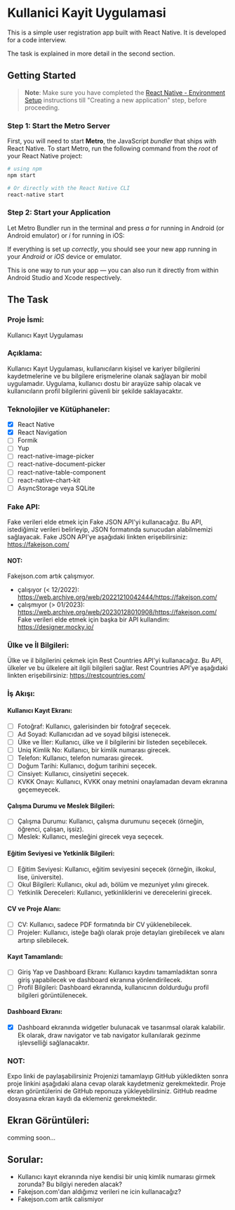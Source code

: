 # Kullanici Kayit Uygulamasi

This is a simple user registration app built with React Native.
It is developed for a code interview.

The task is explained in more detail in the second section.

## Getting Started

> **Note**: Make sure you have completed
> the [React Native - Environment Setup](https://reactnative.dev/docs/environment-setup) 
> instructions till "Creating a new application" step, before proceeding.

### Step 1: Start the Metro Server

First, you will need to start **Metro**, the JavaScript _bundler_ that ships _with_ React Native.
To start Metro, run the following command from the _root_ of your React Native project:

```bash
# using npm
npm start 

# Or directly with the React Native CLI
react-native start
```

### Step 2: Start your Application

Let Metro Bundler run in the terminal and press 
_a_ for running in Android (or Android emulator) or 
_i_ for running in iOS:

If everything is set up _correctly_, you should see your new app running in your _Android_ or _iOS_ device or emulator.

This is one way to run your app — you can also run it directly from within Android Studio and Xcode respectively.

## The Task

### Proje İsmi: 
Kullanıcı Kayıt Uygulaması

### Açıklama: 
Kullanıcı Kayıt Uygulaması, kullanıcıların kişisel ve kariyer bilgilerini kaydetmelerine ve bu
bilgilere erişmelerine olanak sağlayan bir mobil uygulamadır. Uygulama, kullanıcı dostu bir arayüze
sahip olacak ve kullanıcıların profil bilgilerini güvenli bir şekilde saklayacaktır.

### Teknolojiler ve Kütüphaneler:
- [x] React Native
- [x] React Navigation
- [ ] Formik
- [ ] Yup
- [ ] react-native-image-picker
- [ ] react-native-document-picker
- [ ] react-native-table-component
- [ ] react-native-chart-kit
- [ ] AsyncStorage veya SQLite

### Fake API: 
Fake verileri elde etmek için Fake JSON API'yi kullanacağız. Bu API, istediğimiz verileri
belirleyip, JSON formatında sunucudan alabilmemizi sağlayacak. Fake JSON API'ye aşağıdaki
linkten erişebilirsiniz: https://fakejson.com/
#### NOT: 
Fakejson.com artık çalışmıyor. 
- çalışıyor (< 12/2022): https://web.archive.org/web/20221210042444/https://fakejson.com/ 
- çalışmıyor (> 01/2023): https://web.archive.org/web/20230128010908/https://fakejson.com/
Fake verileri elde etmek için başka bir API kullandim:
https://designer.mocky.io/

### Ülke ve İl Bilgileri: 
Ülke ve il bilgilerini çekmek için Rest Countries API'yi kullanacağız. Bu API,
ülkeler ve bu ülkelere ait ilgili bilgileri sağlar. Rest Countries API'ye aşağıdaki linkten erişebilirsiniz:
https://restcountries.com/

### İş Akışı:

#### Kullanıcı Kayıt Ekranı:
- [ ] Fotoğraf: Kullanıcı, galerisinden bir fotoğraf seçecek.
- [ ] Ad Soyad: Kullanıcıdan ad ve soyad bilgisi istenecek.
- [ ] Ülke ve İller: Kullanıcı, ülke ve il bilgilerini bir listeden seçebilecek.
- [ ] Uniq Kimlik No: Kullanıcı, bir kimlik numarası girecek.
- [ ] Telefon: Kullanıcı, telefon numarası girecek.
- [ ] Doğum Tarihi: Kullanıcı, doğum tarihini seçecek.
- [ ] Cinsiyet: Kullanıcı, cinsiyetini seçecek.
- [ ] KVKK Onayı: Kullanıcı, KVKK onay metnini onaylamadan devam ekranına geçemeyecek.

#### Çalışma Durumu ve Meslek Bilgileri:
- [ ] Çalışma Durumu: Kullanıcı, çalışma durumunu seçecek (örneğin, öğrenci, çalışan, işsiz).
- [ ] Meslek: Kullanıcı, mesleğini girecek veya seçecek. 

#### Eğitim Seviyesi ve Yetkinlik Bilgileri:
- [ ] Eğitim Seviyesi: Kullanıcı, eğitim seviyesini seçecek (örneğin, ilkokul, lise, üniversite).
- [ ] Okul Bilgileri: Kullanıcı, okul adı, bölüm ve mezuniyet yılını girecek.
- [ ] Yetkinlik Dereceleri: Kullanıcı, yetkinliklerini ve derecelerini girecek.

#### CV ve Proje Alanı:
- [ ] CV: Kullanıcı, sadece PDF formatında bir CV yüklenebilecek.
- [ ] Projeler: Kullanıcı, isteğe bağlı olarak proje detayları girebilecek ve alanı artırıp silebilecek.

#### Kayıt Tamamlandı:
- [ ] Giriş Yap ve Dashboard Ekranı: Kullanıcı kaydını tamamladıktan sonra giriş yapabilecek ve dashboard ekranına yönlendirilecek.
- [ ] Profil Bilgileri: Dashboard ekranında, kullanıcının doldurduğu profil bilgileri görüntülenecek.

#### Dashboard Ekranı:
- [x] Dashboard ekranında widgetler bulunacak ve tasarımsal olarak kalabilir. Ek olarak, draw navigator ve tab navigator kullanılarak gezinme işlevselliği sağlanacaktır.

### NOT: 
Expo linki de paylaşabilirsiniz
Projenizi tamamlayıp GitHub yükledikten sonra proje linkini aşağıdaki alana cevap olarak
kaydetmeniz gerekmektedir. Proje ekran görüntülerini de GitHub reponuza yükleyebilirsiniz.
GitHub readme dosyasına ekran kaydı da eklemeniz gerekmektedir.

## Ekran Görüntüleri:

comming soon...

## Sorular:
- Kullanıcı kayıt ekranında niye kendisi bir uniq kimlik numarası girmek zorunda? Bu bilgiyi nereden alacak?
- Fakejson.com'dan aldığımız verileri ne icin kullanacağız? 
- Fakejson.com artik calismiyor